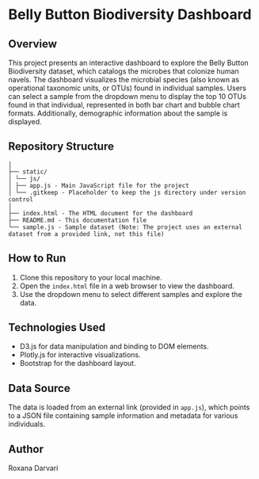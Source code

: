 # Belly Button Biodiversity Dashboard

## Overview
This project presents an interactive dashboard to explore the Belly Button Biodiversity dataset, which catalogs the microbes that colonize human navels. The dashboard visualizes the microbial species (also known as operational taxonomic units, or OTUs) found in individual samples. Users can select a sample from the dropdown menu to display the top 10 OTUs found in that individual, represented in both bar chart and bubble chart formats. Additionally, demographic information about the sample is displayed.

## Repository Structure
```belly-button-challenge/
│
├── static/
│ └── js/
│ ├── app.js - Main JavaScript file for the project
│ └── .gitkeep - Placeholder to keep the js directory under version control
│
├── index.html - The HTML document for the dashboard
├── README.md - This documentation file
└── sample.js - Sample dataset (Note: The project uses an external dataset from a provided link, not this file)
```

## How to Run
1. Clone this repository to your local machine.
2. Open the `index.html` file in a web browser to view the dashboard.
3. Use the dropdown menu to select different samples and explore the data.

## Technologies Used
- D3.js for data manipulation and binding to DOM elements.
- Plotly.js for interactive visualizations.
- Bootstrap for the dashboard layout.

## Data Source
The data is loaded from an external link (provided in `app.js`), which points to a JSON file containing sample information and metadata for various individuals.

## Author
Roxana Darvari